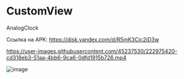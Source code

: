 # CustomView
AnalogClock

Ссылка на APK: https://disk.yandex.com/d/R5jnK3Cic2iD3w

https://user-images.githubusercontent.com/45237530/222975420-cd318eb3-51aa-4bb6-9ca6-0dfd1915b726.mp4

![image](https://user-images.githubusercontent.com/45237530/222975587-77a9b97c-80b5-4211-8200-5d8d6f7b2e19.png)

